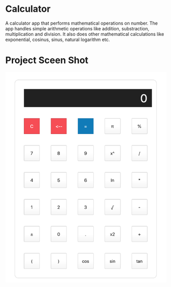 # Calculator


A calculator app that performs mathematical operations on number. The app handles simple arithmetic operations like addition, substraction, multiplication and division. It also does other mathematical calculations like exponential, cosinus, sinus, natural logarithm etc.


# Project Sceen Shot

![Calculator](Calculator.png)


